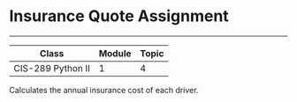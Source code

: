 # Insurance Quote Assignment
***
|Class|Module|Topic|
|-----|------|-----|
|CIS-289 Python II|1|4|
Calculates the annual insurance cost of each driver.

